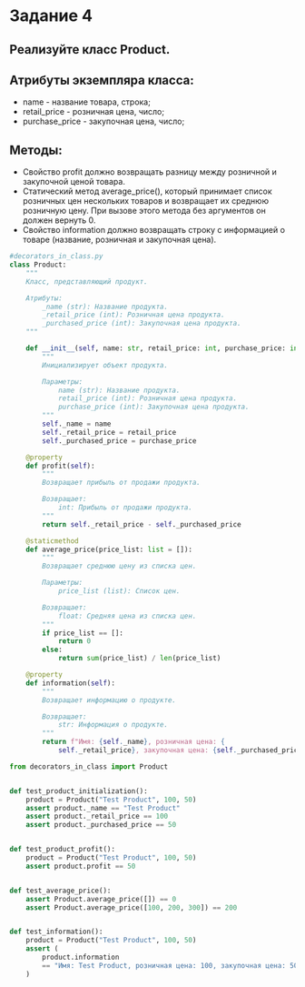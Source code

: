 # Задание 4
## Реализуйте класс Product.
## Атрибуты экземпляра класса:
* name - название товара, строка;
* retail_price - розничная цена, число;
* purchase_price - закупочная цена, число;
## Методы:
* Свойство profit должно возвращать разницу между розничной и закупочной ценой товара.
* Статический метод average_price(), который принимает список розничных цен нескольких товаров и возвращает их среднюю розничную цену. При вызове этого метода без аргументов он должен вернуть 0.
* Свойство information должно возвращать строку с информацией о товаре (название, розничная и закупочная цена).

```PYTHON
#decorators_in_class.py
class Product:
    """
    Класс, представляющий продукт.

    Атрибуты:
        _name (str): Название продукта.
        _retail_price (int): Розничная цена продукта.
        _purchased_price (int): Закупочная цена продукта.
    """

    def __init__(self, name: str, retail_price: int, purchase_price: int):
        """
        Инициализирует объект продукта.

        Параметры:
            name (str): Название продукта.
            retail_price (int): Розничная цена продукта.
            purchase_price (int): Закупочная цена продукта.
        """
        self._name = name
        self._retail_price = retail_price
        self._purchased_price = purchase_price

    @property
    def profit(self):
        """
        Возвращает прибыль от продажи продукта.

        Возвращает:
            int: Прибыль от продажи продукта.
        """
        return self._retail_price - self._purchased_price

    @staticmethod
    def average_price(price_list: list = []):
        """
        Возвращает среднюю цену из списка цен.

        Параметры:
            price_list (list): Список цен.

        Возвращает:
            float: Средняя цена из списка цен.
        """
        if price_list == []:
            return 0
        else:
            return sum(price_list) / len(price_list)

    @property
    def information(self):
        """
        Возвращает информацию о продукте.

        Возвращает:
            str: Информация о продукте.
        """
        return f"Имя: {self._name}, розничная цена: {
            self._retail_price}, закупочная цена: {self._purchased_price}"
```

```PYTHON
from decorators_in_class import Product


def test_product_initialization():
    product = Product("Test Product", 100, 50)
    assert product._name == "Test Product"
    assert product._retail_price == 100
    assert product._purchased_price == 50


def test_product_profit():
    product = Product("Test Product", 100, 50)
    assert product.profit == 50


def test_average_price():
    assert Product.average_price([]) == 0
    assert Product.average_price([100, 200, 300]) == 200


def test_information():
    product = Product("Test Product", 100, 50)
    assert (
        product.information
        == "Имя: Test Product, розничная цена: 100, закупочная цена: 50"
    )
```